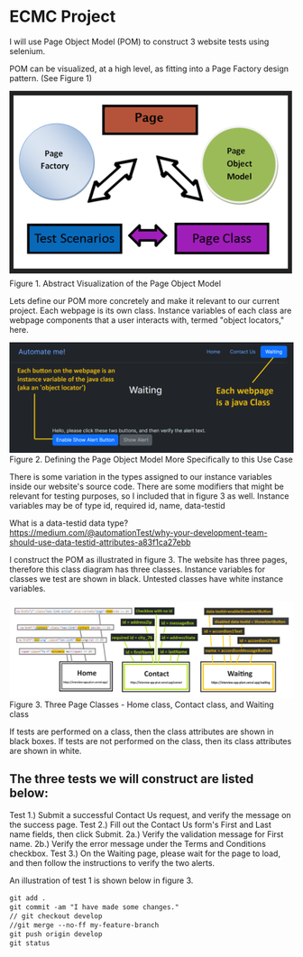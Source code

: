 # ECMC Project

I will use Page Object Model (POM) to construct 3 website tests using selenium.

POM can be visualized, at a high level, as fitting into a Page Factory design pattern. (See Figure 1)

![POM](./images/POM.png)
Figure 1. Abstract Visualization of the Page Object Model

Lets define our POM more concretely and make it relevant to our current project.
Each webpage is its own class. Instance variables of each class are webpage components that a user interacts with, termed "object locators," here. 

![myPOM](./images/myPOM.png)
Figure 2. Defining the Page Object Model More Specifically to this Use Case

There is some variation in the types assigned to our instance variables inside our website's source code. There are some modifiers that might be relevant for testing purposes, so I included that in figure 3 as well. Instance variables may be of type id, required id, name, data-testid 

What is a data-testid data type? https://medium.com/@automationTest/why-your-development-team-should-use-data-testid-attributes-a83f1ca27ebb

I construct the POM as illustrated in figure 3. The website has three pages, therefore this class diagram has three classes. Instance variables for classes we test are shown in black. Untested classes have white instance variables.

![specific_POM_v3](./images/specific_POM_v3.png)
Figure 3. Three Page Classes - Home class, Contact class, and Waiting class

If tests are performed on a class, then the class attributes are shown in black boxes. If tests are not performed on the class, then its class attributes are shown in white.  

The three tests we will construct are listed below:
----------------------------------------------------

Test 1.) Submit a successful Contact Us request, and verify the message on the success page.
Test 2.) Fill out the Contact Us form's First and Last name fields, then click Submit. 
	2a.) Verify the validation message for First name. 
	2b.) Verify the error message under the Terms and Conditions checkbox.
Test 3.) On the Waiting page, please wait for the page to load, and then follow the instructions to verify the two alerts.

An illustration of test 1 is shown below in figure 3.


```
git add .
git commit -am "I have made some changes."
// git checkout develop
//git merge --no-ff my-feature-branch
git push origin develop
git status
```
